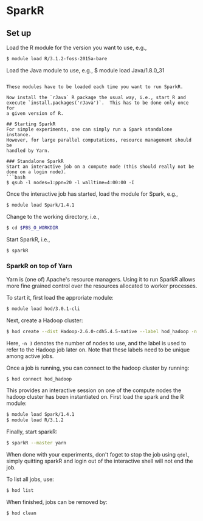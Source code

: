 # SparkR

## Set up
Load the R module for the version you want to use, e.g.,
```bash
$ module load R/3.1.2-foss-2015a-bare
```
Load the Java module to use, e.g.,
$ module load Java/1.8.0_31
```

These modules have to be loaded each time you want to run SparkR.

Now install the `rJava` R package the usual way, i.e., start R and
execute `install.packages('rJava')`.  This has to be done only once for
a given version of R.

## Starting SparkR
For simple experiments, one can simply run a Spark standalone instance.
However, for large parallel computations, resource management should be
handled by Yarn.

### Standalone SparkR
Start an interactive job on a compute node (this should really not be
done on a login node).
```bash
$ qsub -l nodes=1:ppn=20 -l walltime=4:00:00 -I
```
Once the interactive job has started, load the module for Spark, e.g.,
```bash
$ module load Spark/1.4.1
```
Change to the working directory, i.e.,
```bash
$ cd $PBS_O_WORKDIR
```
Start SparkR, i.e.,
```bash
$ sparkR
```

### SparkR on top of Yarn
Yarn is (one of) Apache's resource managers.  Using it to run SparkR allows
more fine grained control over the resources allocated to worker processes.

To start it, first load the approriate module:
```bash
$ module load hod/3.0.1-cli
```
Next, create a Hadoop cluster:
```bash
$ hod create --dist Hadoop-2.6.0-cdh5.4.5-native --label hod_hadoop -n 3
```
Here, `-n 3` denotes the number of nodes to use, and the label is used to
refer to the Hadoop job later on.  Note that these labels need to be
unique among active jobs.

Once a job is running, you can connect to the hadoop cluster by running:
```bash
$ hod connect hod_hadoop
```
This provides an interactive session on one of the compute nodes the hadoop
cluster has been instantiated on.  First load the spark and the R module:
```bash
$ module load Spark/1.4.1
$ module load R/3.1.2
```
Finally, start sparkR:
```bash
$ sparkR --master yarn
```

When done with your experiments, don't foget to stop the job using `qdel`,
simply quitting sparkR and login out of the interactive shell will not end
the job.

To list all jobs, use:
```bash
$ hod list
```

When finished, jobs can be removed by:
```bash
$ hod clean
```
